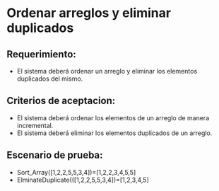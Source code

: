 # Ordenar arreglos y eliminar duplicados

## Requerimiento:
-	El sistema deberá ordenar un arreglo y eliminar los elementos duplicados del mismo.

## Criterios de aceptacion:
-	El sistema deberá ordenar los elementos de un arreglo de manera incremental.
-	El sistema deberá eliminar los elementos duplicados de un arreglo.

## Escenario de prueba: 
-	Sort_Array([1,2,2,5,5,3,4])=[1,2,2,3,4,5,5]
-	 ElminateDuplicate(([1,2,2,5,5,3,4])=[1,2,3,4,5]
